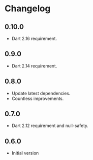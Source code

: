 # Changelog

## 0.10.0

- Dart 2.16 requirement.

## 0.9.0

- Dart 2.14 requirement.

## 0.8.0

- Update latest dependencies.
- Countless improvements.

## 0.7.0

- Dart 2.12 requirement and null-safety.

## 0.6.0

- Initial version

